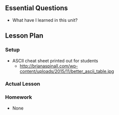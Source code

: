 ## Essential Questions

- What have I learned in this unit?

## Lesson Plan

### Setup

- ASCII cheat sheet printed out for students
    - http://brianaspinall.com/wp-content/uploads/2015/11/better_ascii_table.jpg

### Actual Lesson

### Homework

- None
